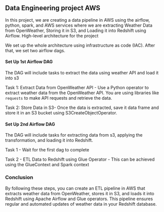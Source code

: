 
## Data Engineering project AWS

In this project, we are creating a data pipeline in AWS using the airflow, python, spark, and AWS services where we are extracting Weather Data from OpenWeather, Storing it in S3, and Loading it into Redshift using Airflow. High-level architecture for the project

We set up the whole architecture using infrastructure as code (IAC). After that, we set two airflow dags. 

#### Set Up 1st Airflow DAG
The DAG will include tasks to extract the data using weather API and load it into s3

Task 1: Extract Data from OpenWeather API - Use a Python operator to extract weather data from the OpenWeather API. You are using libraries like `requests` to make API requests and retrieve the data.

Task 2: Store Data in S3- Once the data is extracted, save it data frame and store it in an S3 bucket using  S3CreateObjectOperator. 

#### Set Up 2nd Airflow DAG
The DAG will include tasks for extracting data from s3, applying the transformation, and loading it into Redshift.

Task 1 - Wait for the first dag to complete

Task 2 - ETL Data to Redshift using Glue Operator - This can be achieved using the GlueContext and Spark context


### Conclusion

By following these steps, you can create an ETL pipeline in AWS that extracts weather data from OpenWeather, stores it in S3, and loads it into Redshift using Apache Airflow and Glue operators. This pipeline ensures regular and automated updates of weather data in your Redshift database.
